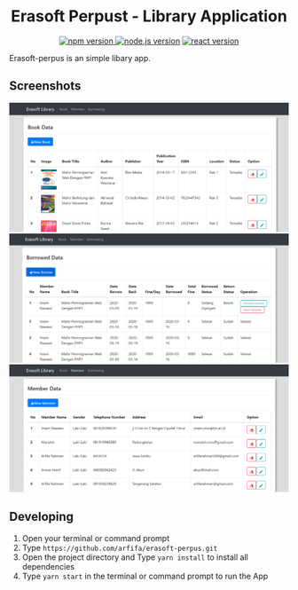 <h1 align="center">Erasoft Perpust - Library Application</h1>

<p align="center">
<a href="#"><img src="https://img.shields.io/badge/npm-6.13.4-brightgreen.svg?style=flat-square" alt="npm version">
</a>
<a href="#"><img src="https://img.shields.io/badge/node.js-12.10.0-blue.svg?style=flat-square" alt="node.js version"></a>
<a href="#"><img src="https://img.shields.io/badge/react_js-16.12.0-green.svg?style=flat-square" alt="react version"></a>
<a href="https://github.com/arfifa/erasoft-perpust/blob/master/LICENSE"></a>
</p>

Erasoft-perpus is an simple libary app.

## Screenshots

<p align="center">
<img src="https://github.com/arfifa/erasoft-perpus/blob/master/frontend/erasoft_perpus/src/assets/img/app_screenshoot/page_book.png" width="800">
<img src="https://github.com/arfifa/erasoft-perpus/raw/master/frontend/erasoft_perpus/src/assets/img/app_screenshoot/page_borrowed.png" width="800">
<img src="https://github.com/arfifa/erasoft-perpus/blob/master/frontend/erasoft_perpus/src/assets/img/app_screenshoot/page_member.png" width="800">

## Developing
1. Open your terminal or command prompt
2. Type `https://github.com/arfifa/erasoft-perpus.git`
3. Open the project directory and Type `yarn install` to install all dependencies
4. Type `yarn start` in the terminal or command prompt to run the App

